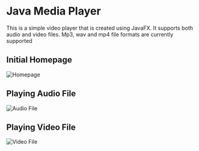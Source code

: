 # Java Media Player
This is a simple video player that is created using JavaFX. It supports both audio and video files. Mp3, wav and mp4 file formats are currently supported

## Initial Homepage
![Homepage](https://user-images.githubusercontent.com/66724151/166106430-d88d4834-b9e0-43bc-9099-d75d5d41dc39.png)

## Playing Audio File

![Audio File](https://user-images.githubusercontent.com/66724151/166106519-b0ae3a77-b970-4355-b680-076b5c63ae5c.png)


## Playing Video File

![Video File](https://user-images.githubusercontent.com/66724151/166106559-5fec18a3-6b20-4ff6-948b-8ca4585e2048.png)
